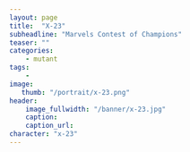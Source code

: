 ```yaml
---
layout: page
title:  "X-23"
subheadline: "Marvels Contest of Champions"
teaser: ""
categories:
    - mutant
tags:
    -
image:
   thumb: "/portrait/x-23.png"
header:
    image_fullwidth: "/banner/x-23.jpg"
    caption: 
    caption_url:    
character: "x-23"
---
```

